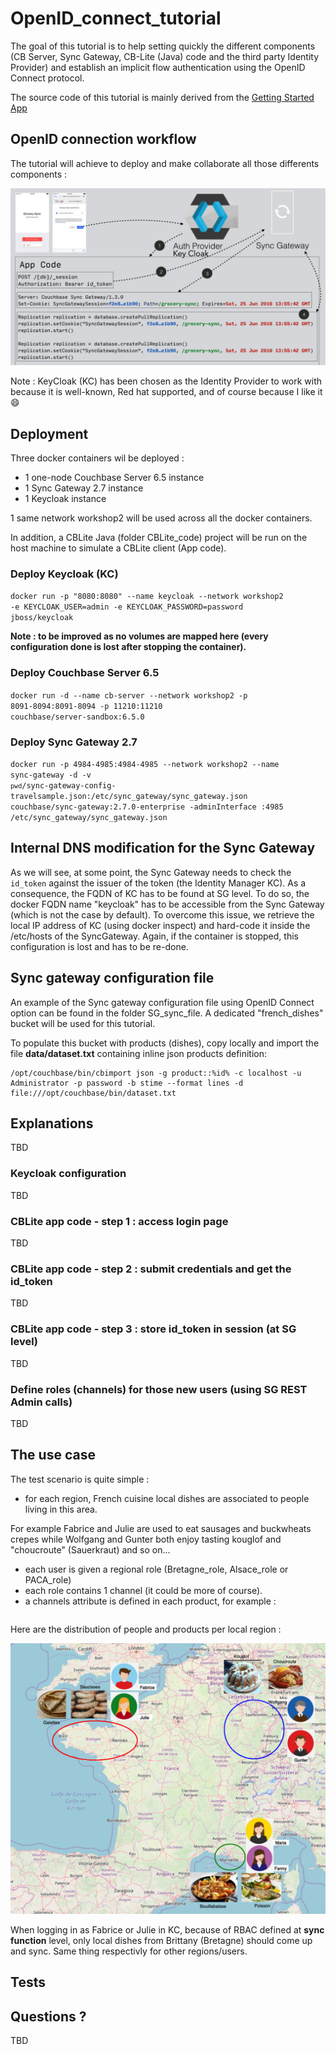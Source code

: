 # OpenID\_connect\_tutorial

The goal of this tutorial is to help setting quickly the different components (CB Server, Sync Gateway, CB-Lite (Java) code and the third party Identity Provider) and establish an implicit flow authentication using the OpenID Connect protocol.

The source code of this tutorial is mainly derived from the [Getting Started App](https://docs.couchbase.com/couchbase-lite/2.7/java-platform.html#building-a-getting-started-app)

## OpenID connection workflow

The tutorial will achieve to deploy and make collaborate all those differents components :

![](./client-auth.png)



Note : KeyCloak (KC) has been chosen as the Identity Provider to work with because it is well-known, Red hat supported, and of course because I like it 😄



## Deployment
Three docker containers wil be deployed :
 - 1 one-node Couchbase Server 6.5 instance
 - 1 Sync Gateway 2.7 instance
 - 1 Keycloak instance

 1 same network workshop2 will be used across all the docker containers.

 In addition, a CBLite Java (folder CBLite_code) project will be run on the host machine to simulate a CBLite client (App code).

### Deploy Keycloak (KC)

<code>docker run -p "8080:8080" --name keycloak --network workshop2  -e KEYCLOAK_USER=admin -e KEYCLOAK_PASSWORD=password jboss/keycloak</code>

<b>Note : to be improved as no volumes are mapped here (every configuration done is lost after stopping the container).</b>

### Deploy Couchbase Server 6.5
<code>docker run -d --name cb-server --network workshop2 -p 8091-8094:8091-8094 -p 11210:11210 couchbase/server-sandbox:6.5.0</code>

### Deploy Sync Gateway 2.7
<code>docker run -p 4984-4985:4984-4985 --network workshop2 --name sync-gateway -d -v `pwd`/sync-gateway-config-travelsample.json:/etc/sync_gateway/sync_gateway.json couchbase/sync-gateway:2.7.0-enterprise -adminInterface :4985 /etc/sync_gateway/sync_gateway.json</code>

## Internal DNS modification for the Sync Gateway
As we will see, at some point, the Sync Gateway needs to check the <code>id_token</code> against the issuer of the token (the Identity Manager KC). As a consequence, the FQDN of KC has to be found at SG level.
To do so, the docker FQDN name "keycloak" has to be accessible from the Sync Gateway (which is not the case by default). To overcome this issue, we retrieve the local IP address of KC (using docker inspect) and hard-code it inside the /etc/hosts of the SyncGateway. Again, if the container is stopped, this configuration is lost and has to be re-done.


## Sync gateway configuration file
An example of the Sync gateway configuration file using OpenID Connect option can be found in the folder SG_sync_file. A dedicated "french_dishes" bucket will be used for this tutorial.

To populate this bucket with products (dishes), copy locally and  import the file <b>data/dataset.txt</b> containing inline json products definition:

```
/opt/couchbase/bin/cbimport json -g product::%id% -c localhost -u Administrator -p password -b stime --format lines -d file:///opt/couchbase/bin/dataset.txt
```


## Explanations
TBD

### Keycloak configuration
TBD

### CBLite app code - step 1 : access login page 
TBD

### CBLite app code - step 2 : submit credentials and get the id_token 
TBD

### CBLite app code - step 3 : store id_token in session (at SG level)
TBD

### Define roles (channels) for those new users (using SG REST Admin calls)
TBD

## The use case
The test scenario is quite simple : 
- for each region, French cuisine local dishes are associated to people living in this area.

For example Fabrice and Julie are used to eat sausages and buckwheats crepes while Wolfgang and Gunter both enjoy tasting kouglof and "choucroute" (Sauerkraut) and so on...

- each user is given a regional role (Bretagne\_role, Alsace\_role or PACA\_role)
- each role contains 1 channel (it could be more of course).
- a channels attribute is defined in each product, for example :

```{  "id":"01_bouillabaisse",  "name": "bouillabaisse",  "price": "15 euros",  "channels": "PDV_PACA",  "type": "product"}
```

Here are the distribution of people and products per local region :

![](./users_local_products.png)

When logging in as Fabrice or Julie in KC, because of RBAC defined at <b>sync function</b> level, only local dishes from Brittany (Bretagne) should come up and sync.
Same thing respectivly for other regions/users.

## Tests


## Questions ?
TBD


